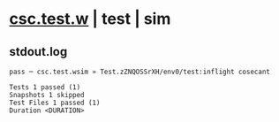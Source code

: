 # [csc.test.w](../../../../../../examples/tests/sdk_tests/math/csc.test.w) | test | sim

## stdout.log
```log
pass ─ csc.test.wsim » Test.zZNQOSSrXH/env0/test:inflight cosecant

Tests 1 passed (1)
Snapshots 1 skipped
Test Files 1 passed (1)
Duration <DURATION>
```

